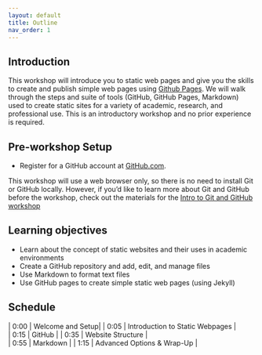 ```yaml
---
layout: default
title: Outline
nav_order: 1
---
```


## Introduction

This workshop will introduce you to static web pages and give you the skills to create and publish simple web pages using [Github Pages](https://pages.github.com/). We will walk through the steps and suite of tools (GitHub, GitHub Pages, Markdown) used to create static sites for a variety of academic, research, and professional use. This is an introductory workshop and no prior experience is required. 

## Pre-workshop Setup

* Register for a GitHub account at [GitHub.com](github.com). 

This workshop will use a web browser only, so there is no need to install Git or GitHub locally. However, if you’d like to learn more about Git and GitHub before the workshop, check out the materials for the [Intro to Git and GitHub workshop](https://ubc-library-rc.github.io/intro-git/)

## Learning objectives

* Learn about the concept of static websites and their uses in academic environments
* Create a GitHub repository and add, edit, and manage files
* Use Markdown to format text files
* Use GitHub pages to create simple static web pages (using Jekyll)

## Schedule

| 0:00 | Welcome and Setup|
| 0:05 | Introduction to Static Webpages |  
| 0:15 | GitHub |
| 0:35 | Website Structure |   
| 0:55 | Markdown |
| 1:15 | Advanced Options & Wrap-Up |

